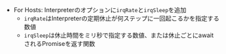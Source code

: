 - For Hosts: Interpreterのオプションに`irqRate`と`irqSleep`を追加
  - `irqRate`はInterpreterの定期休止が何ステップに一回起こるかを指定する数値
  - `irqSleep`は休止時間をミリ秒で指定する数値、または休止ごとにawaitされるPromiseを返す関数
